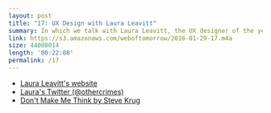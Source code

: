 ```yaml
---
layout: post
title: "17: UX Design with Laura Leavitt"
summary: In which we talk with Laura Leavitt, the UX designer of the year about Domo about her background and different aspects of design.
link: https://s3.amazonaws.com/weboftomorrow/2016-01-29-17.m4a
size: 44008014
length: '00:22:08'
permalink: /17
---
```


- [Laura Leavitt's website](http://cargocollective.com/socialexplosion)
- [Laura's Twitter (@othercrimes)](https://twitter.com/othercrimes)
- [Don't Make Me Think by Steve Krug](http://www.amazon.com/Dont-Make-Think-Revisited-Usability/dp/0321965515/?tag=adaharris09-20)